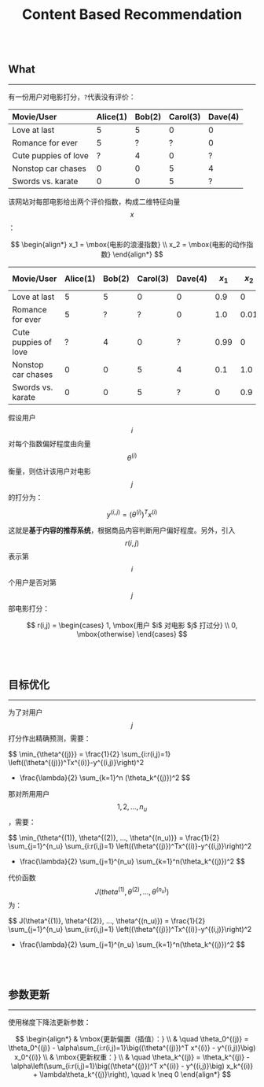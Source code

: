 # <center>Content Based Recommendation</center>

<br></br>



## What
----
有一份用户对电影打分，`?`代表没有评价：

| Movie/User           | Alice(1) | Bob(2) | Carol(3) | Dave(4) |
|:---------------------|:---------|:-------|:---------|:--------|
| Love at last         | 5        | 5      | 0        | 0       |
| Romance for ever     | 5        | ?      | ?        | 0       |
| Cute puppies of love | ?        | 4      | 0        | ?       |
| Nonstop car chases   | 0        | 0      | 5        | 4       |
| Swords vs. karate    | 0        | 0      | 5        | ?       |


该网站对每部电影给出两个评价指数，构成二维特征向量$$x$$：

$$
\begin{align*}
x_1 = \mbox{电影的浪漫指数} \\
x_2 = \mbox{电影的动作指数}
\end{align*}
$$

| Movie/User           | Alice(1) | Bob(2) | Carol(3) | Dave(4) | $$x_1$$ | $$x_2$$ |
|:---------------------|:---------|:-------|:---------|:--------|:--------|:--------|
| Love at last         | 5        | 5      | 0        | 0       | 0.9     | 0       |
| Romance for ever     | 5        | ?      | ?        | 0       | 1.0     | 0.01    |
| Cute puppies of love | ?        | 4      | 0        | ?       | 0.99    | 0       |
| Nonstop car chases   | 0        | 0      | 5        | 4       | 0.1     | 1.0     |
| Swords vs. karate    | 0        | 0      | 5        | ?       | 0       | 0.9     |

假设用户$$i$$对每个指数偏好程度由向量$$\theta^{(i)}$$衡量，则估计该用户对电影$$j$$的打分为：

$$
y^{(i, j)} = (\theta^{(i)})^T x^{(i)}
$$

这就是**基于内容的推荐系统**，根据商品内容判断用户偏好程度。另外，引入$$r(i,j)$$表示第$$i$$个用户是否对第$$j$$部电影打分：

$$
r(i,j) =
\begin{cases}
1, \mbox{用户 $i$ 对电影 $j$ 打过分} \\
0, \mbox{otherwise}
\end{cases}
$$

<br></br>



## 目标优化
----
为了对用户$$j$$打分作出精确预测，需要：

$$
\min_{\theta^{(j)}} = \frac{1}{2} \sum_{i:r(i,j)=1} \left((\theta^{(j)})^Tx^{(i)}-y^{(i,j)}\right)^2
+ \frac{\lambda}{2} \sum_{k=1}^n (\theta_k^{(j)})^2
$$

那对所用用户$$1, 2, ... , n_u$$，需要：

$$
\min_{\theta^{(1)}, \theta^{(2)}, ..., \theta^{(n_u)}} = \frac{1}{2} \sum_{j=1}^{n_u} \sum_{i:r(i,j)=1} \left((\theta^{(j)})^Tx^{(i)}-y^{(i,j)}\right)^2
+ \frac{\lambda}{2} \sum_{j=1}^{n_u} \sum_{k=1}^n(\theta_k^{(j)})^2
$$

代价函数$$J(theta^{(1)}, \theta^{(2)}, ..., \theta^{(n_u)})$$为：

$$
J(\theta^{(1)}, \theta^{(2)}, ..., \theta^{(n_u)}) = \frac{1}{2} \sum_{j=1}^{n_u} \sum_{i:r(i,j)=1} \left((\theta^{(j)})^Tx^{(i)}-y^{(i,j)}\right)^2
+ \frac{\lambda}{2} \sum_{j=1}^{n_u} \sum_{k=1}^n(\theta_k^{(j)})^2
$$

<br></br>



## 参数更新
----
使用梯度下降法更新参数：

$$
\begin{align*}
& \mbox{更新偏置（插值）：} \\
& \quad \theta_0^{(j)} = \theta_0^{(j)} - \alpha\sum_{i:r(i,j)=1}\big((\theta^{(j)})^T x^{(i)} - y^{(i,j)}\big) x_0^{(i)} \\
& \mbox{更新权重：} \\
& \quad \theta_k^{(j)} = \theta_k^{(j)} - \alpha\left(\sum_{i:r(i,j)=1}\big((\theta^{(j)})^T x^{(i)} - y^{(i,j)}\big) x_k^{(i)} + \lambda\theta_k^{(j)}\right), \quad k \neq 0
\end{align*}
$$